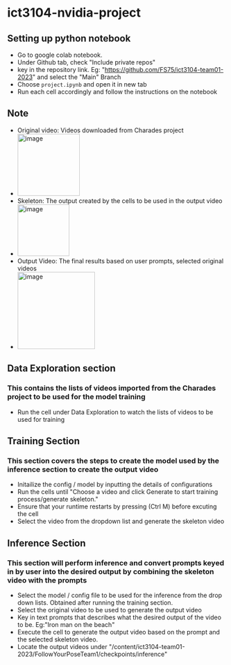 # ict3104-nvidia-project

## Setting up python notebook
- Go to google colab notebook.
- Under Github tab, check "Include private repos"
- key in the repository link. Eg: "https://github.com/FS75/ict3104-team01-2023" and select the "Main" Branch
- Choose `project.ipynb` and open it in new tab
- Run each cell accordingly and follow the instructions on the notebook


## Note
- Original video: Videos downloaded from Charades project
- <img width="143" alt="image" src="https://github.com/FS75/ict3104-team01-2023/assets/135947288/fa1037fa-1cca-4305-813a-0507ee677d9a">
- Skeleton: The output created by the cells to be used in the output video
- <img width="119" alt="image" src="https://github.com/FS75/ict3104-team01-2023/assets/135947288/6ed50482-b7ac-4dc6-8542-7baff96b64ff">
- Output Video: The final results based on user prompts, selected original videos
- <img width="178" alt="image" src="https://github.com/FS75/ict3104-team01-2023/assets/135947288/812e356d-7d43-48b9-b0ac-7c12aa79efa3">

## Data Exploration section
### This contains the lists of videos imported from the Charades project to be used for the model training 
- Run the cell under Data Exploration to watch the lists of videos to be used for training

## Training Section
### This section covers the steps to create the model used by the inference section to create the output video
- Initailize the config / model by inputting the details of configurations
- Run the cells until "Choose a video and click Generate to start training process/generate skeleton."
- Ensure that your runtime restarts by pressing (Ctrl  M) before excuting the cell
- Select the video from the dropdown list and generate the skeleton video

## Inference Section
### This section will perform inference and convert prompts keyed in by user into the desired output by combining the skeleton video with the prompts

- Select the model / config file to be used for the inference from the drop down lists. Obtained after running the training section.
- Select the original video to be used to generate the output video
- Key in text prompts that describes what the desired output of the video to be. Eg:"Iron man on the beach"
- Execute the cell to generate the output video based on the prompt and the selected skeleton video.
- Locate the output videos under "/content/ict3104-team01-2023/FollowYourPoseTeam1/checkpoints/inference"

